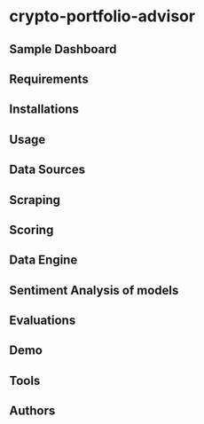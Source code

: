 # crypto-portfolio-advisor
## Sample Dashboard
## Requirements
## Installations
## Usage
## Data Sources
## Scraping
## Scoring
## Data Engine
## Sentiment Analysis of models
## Evaluations
## Demo
## Tools
## Authors
